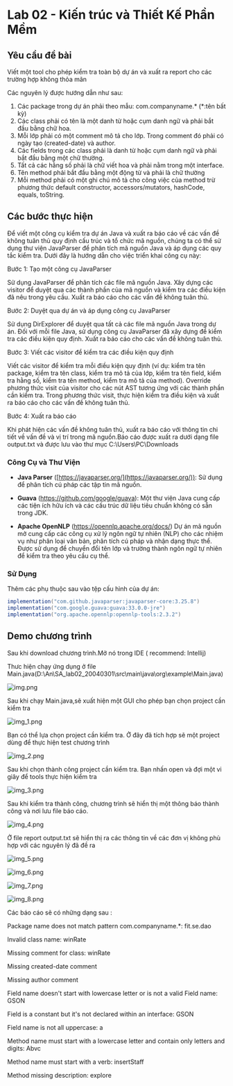 # Lab 02 - Kiến trúc và Thiết Kế Phần Mềm

## Yêu cầu đề bài 
Viết một tool cho phép kiểm tra toàn bộ dự án và xuất ra report cho các trường hợp không thỏa mãn

Các nguyên lý được hướng dẫn như sau:
1. Các package trong dự án phải theo mẫu: com.companyname.* (*:tên bất kỳ)
2. Các class phải có tên là một danh từ hoặc cụm danh ngữ và phải bắt đầu bằng chữ hoa.
3. Mỗi lớp phải có một comment mô tả cho lớp. Trong comment đó phải có ngày tạo
   (created-date) và author.
4. Các fields trong các class phải là danh từ hoặc cụm danh ngữ và phải bắt đầu bằng một
   chữ thường.
5. Tất cả các hằng số phải là chữ viết hoa và phải nằm trong một interface.
6. Tên method phải bắt đầu bằng một động từ và phải là chữ thường
7. Mỗi method phải có một ghi chú mô tả cho công việc của method trừ phương thức
   default constructor, accessors/mutators, hashCode, equals, toString.

## Các bước thực hiện

 Để viết một công cụ kiểm tra dự án Java và xuất ra báo cáo về các vấn đề không tuân thủ quy định cấu trúc và tổ chức mã nguồn, chúng ta có thể sử dụng thư viện JavaParser để phân tích mã nguồn Java và áp dụng các quy tắc kiểm tra. Dưới đây là hướng dẫn cho việc triển khai công cụ này:

Bước 1: Tạo một công cụ JavaParser

Sử dụng JavaParser để phân tích các file mã nguồn Java.
Xây dựng các visitor để duyệt qua các thành phần của mã nguồn và kiểm tra các điều kiện đã nêu trong yêu cầu.
Xuất ra báo cáo cho các vấn đề không tuân thủ.

Bước 2: Duyệt qua dự án và áp dụng công cụ JavaParser

Sử dụng DirExplorer để duyệt qua tất cả các file mã nguồn Java trong dự án.
Đối với mỗi file Java, sử dụng công cụ JavaParser đã xây dựng để kiểm tra các điều kiện quy định.
Xuất ra báo cáo cho các vấn đề không tuân thủ.

Bước 3: Viết các visitor để kiểm tra các điều kiện quy định

Viết các visitor để kiểm tra mỗi điều kiện quy định (ví dụ: kiểm tra tên package, kiểm tra tên class, kiểm tra mô tả của lớp, kiểm tra tên field, kiểm tra hằng số, kiểm tra tên method, kiểm tra mô tả của method).
Override phương thức visit của visitor cho các nút AST tương ứng với các thành phần cần kiểm tra.
Trong phương thức visit, thực hiện kiểm tra điều kiện và xuất ra báo cáo cho các vấn đề không tuân thủ.

Bước 4: Xuất ra báo cáo

Khi phát hiện các vấn đề không tuân thủ, xuất ra báo cáo với thông tin chi tiết về vấn đề và vị trí trong mã nguồn.Báo cáo được xuất ra dưới dạng file output.txt và được lưu vào thư mục C:\Users\PC\Downloads

### Công Cụ và Thư Viện

- **Java Parser** ([https://javaparser.org/](https://javaparser.org/)): Sử dụng để phân tích cú pháp các tập tin mã nguồn.

- **Guava** (https://github.com/google/guava): Một thư viện Java cung cấp các tiện ích hữu ích và các cấu trúc dữ liệu tiêu chuẩn không có sẵn trong JDK.

- **Apache OpenNLP** (https://opennlp.apache.org/docs/) Dự án mã nguồn mở cung cấp các công cụ xử lý ngôn ngữ tự nhiên (NLP) cho các nhiệm vụ như phân loại văn bản, phân tích cú pháp và nhận dạng thực thể. Được sử dụng để chuyển đổi tên lớp và trường thành ngôn ngữ tự nhiên để kiểm tra theo yêu cầu cụ thể.

### Sử Dụng

Thêm các phụ thuộc sau vào tệp cấu hình của dự án:

```groovy
implementation("com.github.javaparser:javaparser-core:3.25.8")
implementation("com.google.guava:guava:33.0.0-jre")
implementation("org.apache.opennlp:opennlp-tools:2.3.2")
```

## Demo chương trình 

Sau khi download chương trình.Mở nó trong IDE ( recommend: Intellij)

Thưc hiện chạy ứng dụng ở file Main.java(D:\An\SA_lab02_20040301\src\main\java\org\example\Main.java)

![img.png](img/img.png)

Sau khi chạy Main.java,sẽ xuất hiện một GUI cho phép bạn chọn project cần kiểm tra 

![img_1.png](img/img_1.png)

Bạn có thể lựa chọn project cần kiểm tra. Ở đây đã tích hợp sẽ một project dùng để thực hiện test chương trình 

![img_2.png](img/img_2.png)

Sau khi chọn thành công project cần kiểm tra. Bạn nhấn open và đợi một vi giây để tools thực hiện kiểm tra 

![img_3.png](img/img_3.png)

Sau khi kiểm tra thành công, chương trình sẽ hiển thị một thông báo thành công và nơi lưu file báo cáo.

![img_4.png](img/img_4.png)

Ở file report output.txt sẽ hiển thị ra các thông tin về các đơn vị không phù hợp với các nguyên lý đã đề ra 

![img_5.png](img/img_5.png)

![img_6.png](img/img_6.png)

![img_7.png](img/img_7.png)

![img_8.png](img/img_8.png)

Các báo cáo sẽ có những dạng sau : 

Package name does not match pattern com.companyname.*: fit.se.dao

Invalid class name: winRate

Missing comment for class: winRate

Missing created-date comment

Missing author comment 

Field name doesn't start with lowercase letter or is not a valid Field name: GSON

Field is a constant but it's not declared within an interface: GSON

Field name is not all uppercase: a

Method name must start with a lowercase letter and contain only letters and digits: Abvc

Method name must start with a verb: insertStaff

Method missing description: explore


